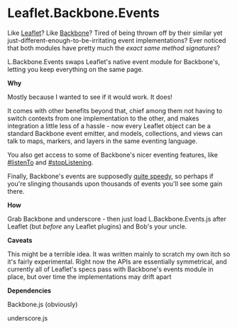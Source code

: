 Leaflet.Backbone.Events
=======================

Like [Leaflet](http://leafletjs.com/)? Like [Backbone](http://backbonejs.org/)? Tired of being thrown off by their similar yet just-different-enough-to-be-irritating event implementations? Ever noticed that both modules have pretty much the *exact same method signatures*?

L.Backbone.Events swaps Leaflet's native event module for Backbone's, letting you keep everything on the same page.

**Why**

Mostly because I wanted to see if it would work. It does! 

It comes with other benefits beyond that, chief among them not having to switch contexts from one implementation to the other, and makes integration a little less of a hassle - now every Leaflet object can be a standard Backbone event emitter, and models, collections, and views can talk to maps, markers, and layers in the same eventing language.

You also get access to some of Backbone's nicer eventing features, like [#listenTo](http://backbonejs.org/#Events-listenTo) and [#stopListening](http://backbonejs.org/#Events-stopListening). 

Finally, Backbone's events are supposedly [quite speedy](http://jsperf.com/leaflet-backbone-events), so perhaps if you're slinging thousands upon thousands of events you'll see some gain there.

**How**

Grab Backbone and underscore - then just load L.Backbone.Events.js after Leaflet (but *before* any Leaflet plugins) and Bob's your uncle. 

**Caveats**

This might be a terrible idea. It was written mainly to scratch my own itch so it's fairly experimental. Right now the APIs are essentially symmetrical, and currently all of Leaflet's specs pass with Backbone's events module in place, but over time the implementations may drift apart

**Dependencies**

Backbone.js (obviously)

underscore.js
